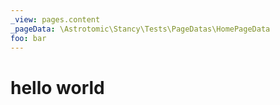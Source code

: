 ```yaml
---
_view: pages.content
_pageData: \Astrotomic\Stancy\Tests\PageDatas\HomePageData
foo: bar
---
```


# hello world
